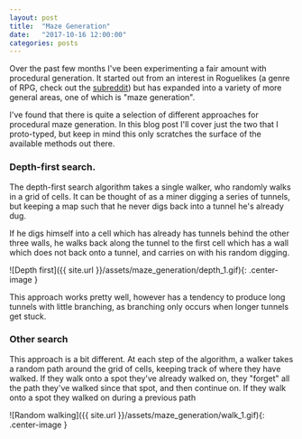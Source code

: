 ```yaml
---
layout: post
title:  "Maze Generation"
date:   "2017-10-16 12:00:00"
categories: posts
---
```


Over the past few months I've been experimenting a fair amount with procedural generation. It started out from an interest in Roguelikes (a genre of RPG, check out the [subreddit](www.reddit.com/r/roguelikedev)) but has expanded into a variety of more general areas, one of which is "maze generation".

I've found that there is quite a selection of different approaches for procedural maze generation. In this blog post I'll cover just the two that I proto-typed, but keep in mind this only scratches the surface of the available methods out there.

### Depth-first search.

The depth-first search algorithm takes a single walker, who randomly walks in a grid of cells. It can be thought of as a miner digging a series of tunnels, but keeping a map such that he never digs back into a tunnel he's already dug.

If he digs himself into a cell which has already has tunnels behind the other three walls, he walks back along the tunnel to the first cell which has a wall which does not back onto a tunnel, and carries on with his random digging.

![Depth first]({{ site.url }}/assets/maze_generation/depth_1.gif){: .center-image }

This approach works pretty well, however has a tendency to produce long tunnels with little branching, as branching only occurs when longer tunnels get stuck.

### Other search

This approach is a bit different. At each step of the algorithm, a walker takes a random path around the grid of cells, keeping track of where they have walked. If they walk onto a spot they've already walked on, they "forget" all the path they've walked since that spot, and then continue on. If they walk onto a spot they walked on during a previous path 

![Random walking]({{ site.url }}/assets/maze_generation/walk_1.gif){: .center-image }